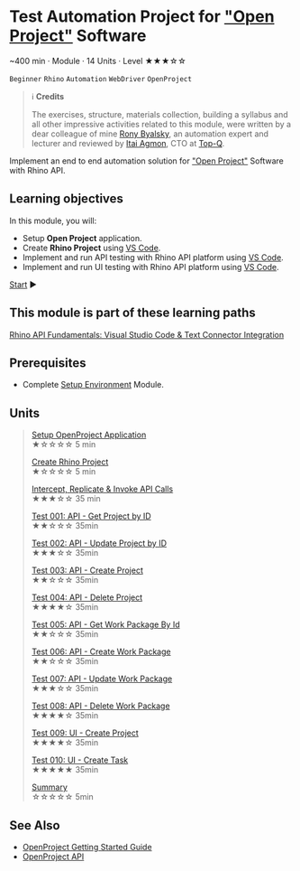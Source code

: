 # Test Automation Project for ["Open Project"](https://www.openproject.org) Software

~400 min · Module · 14 Units · Level ★★★☆☆

`Beginner` `Rhino` `Automation` `WebDriver` `OpenProject`

> :information_source: **Credits**
>  
> The exercises, structure, materials collection, building a syllabus and all other impressive activities related to this module, were written by a dear colleague of mine [Rony Byalsky](https://www.linkedin.com/in/rony-byalsky-b9821212), an automation expert and lecturer and reviewed by [Itai Agmon](https://www.linkedin.com/in/itaiagmon/), CTO at [Top-Q](https://www.linkedin.com/company/top-q/mycompany/).  

Implement an end to end automation solution for ["Open Project"](https://www.openproject.org) Software with Rhino API.

## Learning objectives

In this module, you will:

* Setup **Open Project** application.
* Create **Rhino Project** using [VS Code](https://code.visualstudio.com).
* Implement and run API testing with Rhino API platform using [VS Code](https://code.visualstudio.com).
* Implement and run UI testing with Rhino API platform using [VS Code](https://code.visualstudio.com).

[Start](./01.SetupOpenProjectApplication.md) :arrow_forward:

## This module is part of these learning paths  

[Rhino API Fundamentals: Visual Studio Code & Text Connector Integration](../Path.Path.RhinoApiFundamentalsVisualStudioCodeTextConnector.md.md)

## Prerequisites

* Complete [Setup Environment](../Tutorials.SetupEnvironment/00.Module.md) Module.

## Units

> [Setup OpenProject Application](./01.SetupOpenProjectApplication.md)  
  ★☆☆☆☆ 5 min  
>
> [Create Rhino Project](./02.CreateRhinoProject.md)  
  ★☆☆☆☆ 5 min  
>
> [Intercept, Replicate & Invoke API Calls](./03.InterceptAndReplicateAPICalls.md)  
  ★★★☆☆ 35 min  
>
> [Test 001: API - Get Project by ID](./04.Test001GetProjectById.md)  
  ★★☆☆☆ 35min  
>
> [Test 002: API - Update Project by ID](./05.Test002UpdateProjectById.md)  
  ★★★☆☆ 35min
>
> [Test 003: API - Create Project](./06.Test003CreateProject.md)  
  ★★☆☆☆ 35min  
>
> [Test 004: API - Delete Project](./07.Test004DeleteProject.md)  
  ★★★★☆ 35min
>
> [Test 005: API - Get Work Package By Id](./08.Test005GetWorkPackageById.md)  
  ★★☆☆☆ 35min
>
> [Test 006: API - Create Work Package](./09.Test006CreateWorkPackage.md)  
  ★★☆☆☆ 35min
>
> [Test 007: API - Update Work Package](./10.Test007UpdateWorkPackage.md)  
  ★★★☆☆ 35min
>
> [Test 008: API - Delete Work Package](./11.Test008DeleteWorkPackage.md)  
  ★★★★☆ 35min
>
> [Test 009: UI - Create Project](./12.Test009CreateProject.md)  
  ★★★★☆ 35min
>
> [Test 010: UI - Create Task](./13.Test010CreateTask.md)  
  ★★★★★ 35min
>
> [Summary](./14.Summary.md)  
  ☆☆☆☆☆ 5min

## See Also

* [OpenProject Getting Started Guide](https://www.openproject.org/docs/getting-started/)
* [OpenProject API](https://www.openproject.org/docs/api/)
